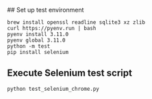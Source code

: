 ## Set up test environment
```
brew install openssl readline sqlite3 xz zlib
curl https://pyenv.run | bash
pyenv install 3.11.0
pyenv global 3.11.0
python -m test
pip install selenium
```

## Execute Selenium test script
```
python test_selenium_chrome.py
```